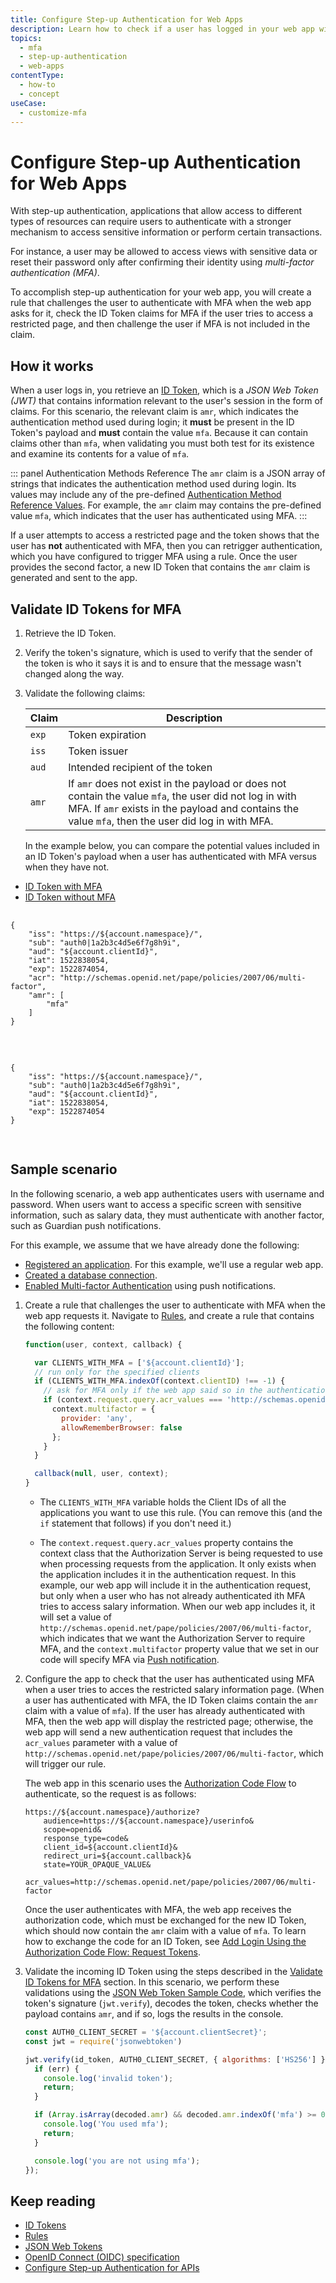 ```yaml
---
title: Configure Step-up Authentication for Web Apps
description: Learn how to check if a user has logged in your web app with Multi-factor Authentication by examining their ID Token.
topics:
  - mfa
  - step-up-authentication
  - web-apps
contentType:
  - how-to
  - concept
useCase:
  - customize-mfa
---
```

# Configure Step-up Authentication for Web Apps

With step-up authentication, applications that allow access to different types of resources can require users to authenticate with a stronger mechanism to access sensitive information or perform certain transactions.

For instance, a user may be allowed to access views with sensitive data or reset their password only after confirming their identity using <dfn data-key="multifactor-authentication">multi-factor authentication (MFA)</dfn>.

To accomplish step-up authentication for your web app, you will create a rule that challenges the user to authenticate with MFA when the web app asks for it, check the ID Token claims for MFA if the user tries to access a restricted page, and then challenge the user if MFA is not included in the claim. 

## How it works

When a user logs in, you retrieve an [ID Token](/tokens/concepts/id-tokens), which is a <dfn data-key="json-web-token">JSON Web Token (JWT)</dfn> that contains information relevant to the user's session in the form of claims. For this scenario, the relevant claim is `amr`, which indicates the authentication method used during login; it **must** be present in the ID Token's payload and **must** contain the value `mfa`. Because it can contain claims other than `mfa`, when validating you must both test for its existence and examine its contents for a value of `mfa`.

::: panel Authentication Methods Reference
The `amr` claim is a JSON array of strings that indicates the authentication method used during login. Its values may include any of the pre-defined [Authentication Method Reference Values](https://tools.ietf.org/html/rfc8176). For example, the `amr` claim may contains the pre-defined value `mfa`, which indicates that the user has authenticated using MFA. 
:::

If a user attempts to access a restricted page and the token shows that the user has **not** authenticated with MFA, then you can retrigger authentication, which you have configured to trigger MFA using a rule. Once the user provides the second factor, a new ID Token that contains the `amr` claim is generated and sent to the app.

## Validate ID Tokens for MFA

1. Retrieve the ID Token.
2. Verify the token's signature, which is used to verify that the sender of the token is who it says it is and to ensure that the message wasn't changed along the way.
3. Validate the following claims: 

    | Claim | Description |
    | --- | --- |
    | `exp` | Token expiration |
    | `iss` | Token issuer |
    | `aud` | Intended recipient of the token |
    | `amr` | If `amr` does not exist in the payload or does not contain the value `mfa`, the user did not log in with MFA. If `amr` exists in the payload and contains the value `mfa`, then the user did log in with MFA. |

    In the example below, you can compare the potential values included in an ID Token's payload when a user has authenticated with MFA versus when they have not.

<div class="code-picker">
  <div class="languages-bar">
    <ul>
      <li class="active"><a href="#with-mfa" data-toggle="tab">ID Token with MFA</a></li>
      <li><a href="#without-mfa" data-toggle="tab">ID Token without MFA</a></li>
    </ul>
  </div>
  <div class="tab-content">
    <div id="with-mfa" class="tab-pane active">
      <pre class="text hljs">
        <code>
{
    "iss": "https://${account.namespace}/",
    "sub": "auth0|1a2b3c4d5e6f7g8h9i",
    "aud": "${account.clientId}",
    "iat": 1522838054,
    "exp": 1522874054,
    "acr": "http://schemas.openid.net/pape/policies/2007/06/multi-factor",
    "amr": [
        "mfa"
    ]
}
        </code>
      </pre>
    </div>
    <div id="without-mfa" class="tab-pane">
      <pre class="text hljs">
        <code>
{
    "iss": "https://${account.namespace}/",
    "sub": "auth0|1a2b3c4d5e6f7g8h9i",
    "aud": "${account.clientId}",
    "iat": 1522838054,
    "exp": 1522874054
}
        </code>
      </pre>
    </div>
  </div>
</div>

## Sample scenario

In the following scenario, a web app authenticates users with username and password. When users want to access a specific screen with sensitive information, such as salary data, they must authenticate with another factor, such as Guardian push notifications.

For this example, we assume that we have already done the following:

- [Registered an application](/applications). For this example, we'll use a regular web app.
- [Created a database connection](${manage_url}/#/connections/database).
- [Enabled Multi-factor Authentication](/mfa/guides/enable-mfa) using push notifications.

1. Create a rule that challenges the user to authenticate with MFA when the web app requests it. Navigate to [Rules](${manage_url}/#/rules), and create a rule that contains the following content:

    ```js
    function(user, context, callback) {

      var CLIENTS_WITH_MFA = ['${account.clientId}'];
      // run only for the specified clients
      if (CLIENTS_WITH_MFA.indexOf(context.clientID) !== -1) {
        // ask for MFA only if the web app said so in the authentication request
        if (context.request.query.acr_values === 'http://schemas.openid.net/pape/policies/2007/06/multi-factor'){
          context.multifactor = {
            provider: 'any',
            allowRememberBrowser: false
          };
        }
      }

      callback(null, user, context);
    }
    ```

    - The `CLIENTS_WITH_MFA` variable holds the Client IDs of all the applications you want to use this rule. (You can remove this (and the `if` statement that follows) if you don't need it.)

    - The `context.request.query.acr_values` property contains the context class that the Authorization Server is being requested to use when processing requests from the application. It only exists when the application includes it in the authentication request. In this example, our web app will include it in the authentication request, but only when a user who has not already authenticated ith MFA tries to access salary information. When our web app includes it, it will set a value of `http://schemas.openid.net/pape/policies/2007/06/multi-factor`, which indicates that we want the Authorization Server to require MFA, and the `context.multifactor` property value that we set in our code will specify MFA via [Push notification](/mfa/concepts/mfa-factors#push-notifications).

2. Configure the app to check that the user has authenticated using MFA when a user tries to acces the restricted salary information page. (When a user has authenticated with MFA, the ID Token claims contain the `amr` claim with a value of `mfa`). If the user has already authenticated with MFA, then the web app will display the restricted page; otherwise, the web app will send a new authentication request that includes the `acr_values` parameter with a value of `http://schemas.openid.net/pape/policies/2007/06/multi-factor`, which will trigger our rule. 

    The web app in this scenario uses the [Authorization Code Flow](/flows/concepts/auth-code) to authenticate, so the request is as follows:

    ```text
    https://${account.namespace}/authorize?
        audience=https://${account.namespace}/userinfo&
        scope=openid&
        response_type=code&
        client_id=${account.clientId}&
        redirect_uri=${account.callback}&
        state=YOUR_OPAQUE_VALUE&
        acr_values=http://schemas.openid.net/pape/policies/2007/06/multi-factor
    ```

    Once the user authenticates with MFA, the web app receives the authorization code, which must be exchanged for the new ID Token, which should now contain the `amr` claim with a value of `mfa`. To learn how to exchange the code for an ID Token, see [Add Login Using the Authorization Code Flow: Request Tokens](/flows/guides/auth-code/add-login-auth-code#request-tokens). 

3. Validate the incoming ID Token using the steps described in the [Validate ID Tokens for MFA](#validate-id-tokens-for-mfa) section. In this scenario, we perform these validations using the [JSON Web Token Sample Code](https://github.com/auth0/node-jsonwebtoken), which verifies the token's signature (`jwt.verify`), decodes the token, checks whether the payload contains `amr`, and if so, logs the results in the console.

    ```js
    const AUTH0_CLIENT_SECRET = '${account.clientSecret}';
    const jwt = require('jsonwebtoken')

    jwt.verify(id_token, AUTH0_CLIENT_SECRET, { algorithms: ['HS256'] }, function(err, decoded) {
      if (err) {
        console.log('invalid token');
        return;
      }

      if (Array.isArray(decoded.amr) && decoded.amr.indexOf('mfa') >= 0) {
        console.log('You used mfa');
        return;
      }

      console.log('you are not using mfa');
    });
    ```

## Keep reading

* [ID Tokens](/tokens/concepts/id-tokens)
* [Rules](/rules)
* [JSON Web Tokens](/tokens/concepts/jwts)
* [OpenID Connect (OIDC) specification](http://openid.net/specs/openid-connect-core-1_0.html)
* [Configure Step-up Authentication for APIs](/mfa/guides/configure-step-up-apis)
